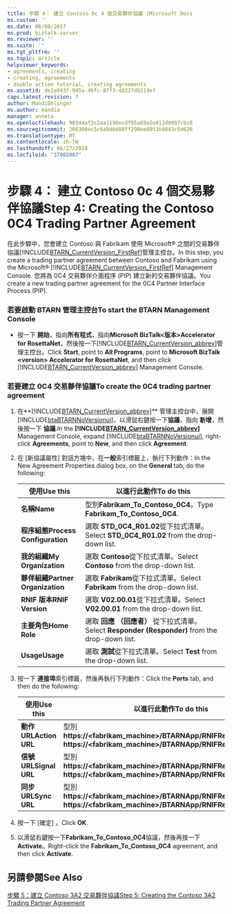```yaml
---
title: 步驟 4： 建立 Contoso 0c 4 個交易夥伴協議 |Microsoft Docs
ms.custom: ''
ms.date: 06/08/2017
ms.prod: biztalk-server
ms.reviewer: ''
ms.suite: ''
ms.tgt_pltfrm: ''
ms.topic: article
helpviewer_keywords:
- agreements, creating
- creating, agreements
- double action tutorial, creating agreements
ms.assetid: de2a943f-945a-4bfc-87f3-dd327d5214ef
caps.latest.revision: 7
author: MandiOhlinger
ms.author: mandia
manager: anneta
ms.openlocfilehash: 90344af2c2aa1198ecdf95a69a5e411d6097cbc8
ms.sourcegitcommit: 266308ec5c6a9d8d80ff298ee6051b4843c5d626
ms.translationtype: MT
ms.contentlocale: zh-TW
ms.lasthandoff: 06/27/2018
ms.locfileid: "37002087"
---
```

# <a name="step-4-creating-the-contoso-0c4-trading-partner-agreement"></a><span data-ttu-id="64c26-102">步驟 4： 建立 Contoso 0c 4 個交易夥伴協議</span><span class="sxs-lookup"><span data-stu-id="64c26-102">Step 4: Creating the Contoso 0C4 Trading Partner Agreement</span></span>
<span data-ttu-id="64c26-103">在此步驟中，您會建立 Contoso 與 Fabrikam 使用 Microsoft® 之間的交易夥伴協議[!INCLUDE[BTARN_CurrentVersion_FirstRef](../../includes/btarn-currentversion-firstref-md.md)]管理主控台。</span><span class="sxs-lookup"><span data-stu-id="64c26-103">In this step, you create a trading partner agreement between Contoso and Fabrikam using the Microsoft® [!INCLUDE[BTARN_CurrentVersion_FirstRef](../../includes/btarn-currentversion-firstref-md.md)] Management Console.</span></span> <span data-ttu-id="64c26-104">您將為 0C4 交易夥伴介面程序 (PIP) 建立新的交易夥伴協議。</span><span class="sxs-lookup"><span data-stu-id="64c26-104">You create a new trading partner agreement for the 0C4 Partner Interface Process (PIP).</span></span>  

### <a name="to-start-the-btarn-management-console"></a><span data-ttu-id="64c26-105">若要啟動 BTARN 管理主控台</span><span class="sxs-lookup"><span data-stu-id="64c26-105">To start the BTARN Management Console</span></span>  

- <span data-ttu-id="64c26-106">按一下 **開始**，指向**所有程式**，指向**Microsoft BizTalk\<版本\>Accelerator for RosettaNet**，然後按一下[!INCLUDE[BTARN_CurrentVersion_abbrev](../../includes/btarn-currentversion-abbrev-md.md)]管理主控台。</span><span class="sxs-lookup"><span data-stu-id="64c26-106">Click **Start**, point to **All Programs**, point to **Microsoft BizTalk \<version\> Accelerator for RosettaNet**, and then click [!INCLUDE[BTARN_CurrentVersion_abbrev](../../includes/btarn-currentversion-abbrev-md.md)] Management Console.</span></span>  

### <a name="to-create-the-0c4-trading-partner-agreement"></a><span data-ttu-id="64c26-107">若要建立 0C4 交易夥伴協議</span><span class="sxs-lookup"><span data-stu-id="64c26-107">To create the 0C4 trading partner agreement</span></span>  

1. <span data-ttu-id="64c26-108">在**[!INCLUDE[BTARN_CurrentVersion_abbrev](../../includes/btarn-currentversion-abbrev-md.md)]** 管理主控台中，展開[!INCLUDE[btaBTARNNoVersionui](../../includes/btabtarnnoversionui-md.md)]，以滑鼠右鍵按一下**協議**，指向 **新增**，然後按一下 **協議**.</span><span class="sxs-lookup"><span data-stu-id="64c26-108">In the **[!INCLUDE[BTARN_CurrentVersion_abbrev](../../includes/btarn-currentversion-abbrev-md.md)]** Management Console, expand [!INCLUDE[btaBTARNNoVersionui](../../includes/btabtarnnoversionui-md.md)], right-click **Agreements**, point to **New**, and then click **Agreement**.</span></span>  

2. <span data-ttu-id="64c26-109">在 [新協議屬性] 對話方塊中，在**一般**索引標籤上，執行下列動作：</span><span class="sxs-lookup"><span data-stu-id="64c26-109">In the New Agreement Properties dialog box, on the **General** tab, do the following:</span></span>  


   |         <span data-ttu-id="64c26-110">使用</span><span class="sxs-lookup"><span data-stu-id="64c26-110">Use this</span></span>          |                        <span data-ttu-id="64c26-111">以進行此動作</span><span class="sxs-lookup"><span data-stu-id="64c26-111">To do this</span></span>                         |
   |---------------------------|-----------------------------------------------------------|
   |         <span data-ttu-id="64c26-112">**名稱**</span><span class="sxs-lookup"><span data-stu-id="64c26-112">**Name**</span></span>          |             <span data-ttu-id="64c26-113">型別**Fabrikam_To_Contoso_0C4**。</span><span class="sxs-lookup"><span data-stu-id="64c26-113">Type **Fabrikam_To_Contoso_0C4**.</span></span>             |
   | <span data-ttu-id="64c26-114">**程序組態**</span><span class="sxs-lookup"><span data-stu-id="64c26-114">**Process Configuration**</span></span> |    <span data-ttu-id="64c26-115">選取  **STD_0C4_R01.02**從下拉式清單。</span><span class="sxs-lookup"><span data-stu-id="64c26-115">Select **STD_0C4_R01.02** from the drop-down list.</span></span>     |
   |    <span data-ttu-id="64c26-116">**我的組織**</span><span class="sxs-lookup"><span data-stu-id="64c26-116">**My Organization**</span></span>    |        <span data-ttu-id="64c26-117">選取  **Contoso**從下拉式清單。</span><span class="sxs-lookup"><span data-stu-id="64c26-117">Select **Contoso** from the drop-down list.</span></span>        |
   | <span data-ttu-id="64c26-118">**夥伴組織**</span><span class="sxs-lookup"><span data-stu-id="64c26-118">**Partner Organization**</span></span>  |       <span data-ttu-id="64c26-119">選取  **Fabrikam**從下拉式清單。</span><span class="sxs-lookup"><span data-stu-id="64c26-119">Select **Fabrikam** from the drop-down list.</span></span>        |
   |     <span data-ttu-id="64c26-120">**RNIF 版本**</span><span class="sxs-lookup"><span data-stu-id="64c26-120">**RNIF Version**</span></span>      |       <span data-ttu-id="64c26-121">選取  **V02.00.01**從下拉式清單。</span><span class="sxs-lookup"><span data-stu-id="64c26-121">Select **V02.00.01** from the drop-down list.</span></span>       |
   |       <span data-ttu-id="64c26-122">**主要角色**</span><span class="sxs-lookup"><span data-stu-id="64c26-122">**Home Role**</span></span>       | <span data-ttu-id="64c26-123">選取 **回應 （回應者）** 從下拉式清單。</span><span class="sxs-lookup"><span data-stu-id="64c26-123">Select **Responder (Responder)** from the drop-down list.</span></span> |
   |         <span data-ttu-id="64c26-124">**Usage**</span><span class="sxs-lookup"><span data-stu-id="64c26-124">**Usage**</span></span>         |         <span data-ttu-id="64c26-125">選取 **測試**從下拉式清單。</span><span class="sxs-lookup"><span data-stu-id="64c26-125">Select **Test** from the drop-down list.</span></span>          |


3. <span data-ttu-id="64c26-126">按一下 **連接埠**索引標籤，然後再執行下列動作：</span><span class="sxs-lookup"><span data-stu-id="64c26-126">Click the **Ports** tab, and then do the following:</span></span>  


   |    <span data-ttu-id="64c26-127">使用</span><span class="sxs-lookup"><span data-stu-id="64c26-127">Use this</span></span>    |                          <span data-ttu-id="64c26-128">以進行此動作</span><span class="sxs-lookup"><span data-stu-id="64c26-128">To do this</span></span>                           |
   |----------------|---------------------------------------------------------------|
   | <span data-ttu-id="64c26-129">**動作 URL**</span><span class="sxs-lookup"><span data-stu-id="64c26-129">**Action URL**</span></span> | <span data-ttu-id="64c26-130">型別**https://<fabrikam_machine>/BTARNApp/RNIFReceive.aspx**</span><span class="sxs-lookup"><span data-stu-id="64c26-130">Type **https://<fabrikam_machine>/BTARNApp/RNIFReceive.aspx**</span></span> |
   | <span data-ttu-id="64c26-131">**信號 URL**</span><span class="sxs-lookup"><span data-stu-id="64c26-131">**Signal URL**</span></span> | <span data-ttu-id="64c26-132">型別**https://<fabrikam_machine>/BTARNApp/RNIFReceive.aspx**</span><span class="sxs-lookup"><span data-stu-id="64c26-132">Type **https://<fabrikam_machine>/BTARNApp/RNIFReceive.aspx**</span></span> |
   |  <span data-ttu-id="64c26-133">**同步 URL**</span><span class="sxs-lookup"><span data-stu-id="64c26-133">**Sync URL**</span></span>  | <span data-ttu-id="64c26-134">型別**https://<fabrikam_machine>/BTARNApp/RNIFReceive.aspx**</span><span class="sxs-lookup"><span data-stu-id="64c26-134">Type **https://<fabrikam_machine>/BTARNApp/RNIFReceive.aspx**</span></span> |


4. <span data-ttu-id="64c26-135">按一下 [確定] 。</span><span class="sxs-lookup"><span data-stu-id="64c26-135">Click **OK**.</span></span>  

5. <span data-ttu-id="64c26-136">以滑鼠右鍵按一下**Fabrikam_To_Contoso_0C4**協議，然後再按一下**Activate**。</span><span class="sxs-lookup"><span data-stu-id="64c26-136">Right-click the **Fabrikam_To_Contoso_0C4** agreement, and then click **Activate**.</span></span>  

## <a name="see-also"></a><span data-ttu-id="64c26-137">另請參閱</span><span class="sxs-lookup"><span data-stu-id="64c26-137">See Also</span></span>  
 [<span data-ttu-id="64c26-138">步驟 5：建立 Contoso 3A2 交易夥伴協議</span><span class="sxs-lookup"><span data-stu-id="64c26-138">Step 5: Creating the Contoso 3A2 Trading Partner Agreement</span></span>](../../adapters-and-accelerators/accelerator-rosettanet/step-5-creating-the-contoso-3a2-trading-partner-agreement.md)